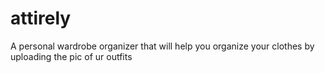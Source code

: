 # attirely
A personal wardrobe organizer that will help you organize your clothes by uploading the pic of ur outfits 
